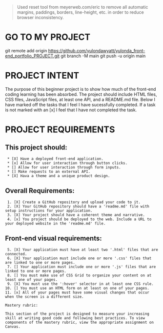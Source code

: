> Used reset tool from meyerweb.com/eric to remove all automatic
> margins, paddings, borders, line-height, etc. in order to 
> reduce browser inconsistency.  

GO TO MY PROJECT
=================
git remote add origin https://github.com/yulondawyatt/yulonda_front-end_portfolio_PROJECT.git
git branch -M main
git push -u origin main

PROJECT INTENT
===============
The purpose of this beginner project is to show how much of the front-end coding learning has been absorbed. The project should include HTML files, CSS files, JavaScript files, at least one API, and a README.md file. Below I have marked off the tasks that I feel I have sucessfully completed. If a task is not marked with an [x] I feel that I have not completed the task. 

PROJECT REQUIREMENTS
=======================

This project should:
--------------------

     * [X] Have a deployed front-end application.
     * [x] Allow for user interaction through button clicks.
     * [] Allow for user interaction through form inputs.
     * [] Make requests to an external API.
     * [X] Hava a theme and a unique product design.

Overall Requirements:
---------------------

     1. [X] Create a GitHub repository and upload your code to it.
     2. [X] Your GitHub repository should have a 'readme.md' file with setup instructions for your application.
     3. [X] Your project should have a coherent theme and narrative.
     4. [x] You project should be deployed to the web. Include a URL to your deployed website in the 'readme.md' file.

Front-end visual requirements:
-----------------------------

     5. [X] Your application must have at least two '.html' files that are connected.
     6. [X] Your application must include one or more '.css' files that are linked to one or more pages.
     7. [] Your application must include one or more '.js' files that are linked to one or more pages.
     8. [] You must make use of CSS Grid to organize your content on at least one of your pages.
     9. [X] You must use the ':hover' selector in at least one CSS rule.
    10. [] You must use an HTML form on at least on one of your pages.
    11. [x] All of your pages must have some visual changes that occur when the screen is a different size.

    Mastery rubric:

    This section of the project is designed to measure your increasing skill at writing good code and following best practices. To view components of the mastery rubric, view the appropriate assignment on Canvas.




